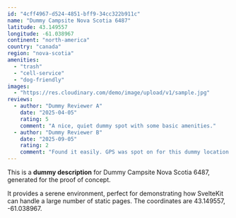 ```yaml
---
id: "4cff4967-d524-4851-bff9-34cc322b911c"
name: "Dummy Campsite Nova Scotia 6487"
latitude: 43.149557
longitude: -61.038967
continent: "north-america"
country: "canada"
region: "nova-scotia"
amenities:
  - "trash"
  - "cell-service"
  - "dog-friendly"
images:
  - "https://res.cloudinary.com/demo/image/upload/v1/sample.jpg"
reviews:
  - author: "Dummy Reviewer A"
    date: "2025-04-05"
    rating: 5
    comment: "A nice, quiet dummy spot with some basic amenities."
  - author: "Dummy Reviewer B"
    date: "2025-09-05"
    rating: 2
    comment: "Found it easily. GPS was spot on for this dummy location."
---
```


This is a **dummy description** for Dummy Campsite Nova Scotia 6487, generated for the proof of concept.

It provides a serene environment, perfect for demonstrating how SvelteKit can handle a large number of static pages. The coordinates are 43.149557, -61.038967.
